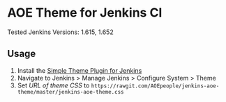 # AOE Theme for Jenkins CI

Tested Jenkins Versions: 1.615, 1.652

## Usage

1. Install the [Simple Theme Plugin for Jenkins](https://wiki.jenkins-ci.org/display/JENKINS/Simple+Theme+Plugin)
2. Navigate to Jenkins > Manage Jenkins > Configure System > Theme
3. Set _URL of theme CSS_ to `https://rawgit.com/AOEpeople/jenkins-aoe-theme/master/jenkins-aoe-theme.css` 

